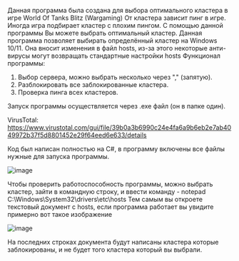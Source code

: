 Данная программа была создана для выбора оптимального кластера в игре World Of Tanks Blitz (Wargaming)
От кластера зависит пинг в игре. Иногда игра подбирает кластер с плохим пингом. С помощью данной программы Вы можете выбрать оптимальный кластер.
Данная программа позволяет выбирать определённый кластер на Windows 10/11. Она вносит изменения в файл hosts, из-за этого некоторые анти-вирусы могут возвращать стандартные настройки hosts
Функционал программы: 
1. Выбор сервера, можно выбрать несколько через "," (запятую).
2. Разблокировать все заблокированные кластера.
3. Проверка пинга всех кластеров.

Запуск программы осуществляется через .exe файл (он в папке один).

VirusTotal: https://www.virustotal.com/gui/file/39b0a3b6990c24e4fa6a9b6eb2e7ab4049972b37f5d8801452e29f64eed6e633/details

Код был написан полностью на C#, в программу включены все файлы нужные для запуска программы.
   
![image](https://github.com/user-attachments/assets/78ea7fad-5fff-413b-b410-7525f18c1045)


Чтобы проверить работоспособность программы, можно выбрать кластер, зайти в командную строку, и ввести команду - notepad C:\Windows\System32\drivers\etc\hosts
Тем самым вы откроете текстовый документ с hosts, если программа работает вы увидите примерно вот такое изображение


![image](https://github.com/user-attachments/assets/a08c5bfd-0b09-43ef-85de-f735c86a6f8c)


На последних строках документа будут написаны кластера которые заблокированы, и не будет того кластера который вы выбрали.


